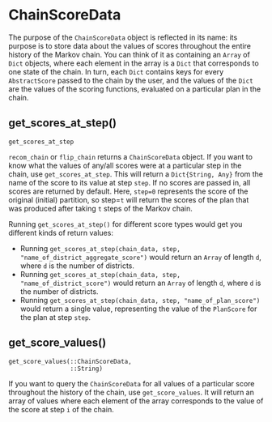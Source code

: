 # ChainScoreData

The purpose of the `ChainScoreData` object is reflected in its name: its purpose is to store data about the values of scores throughout the entire history of the Markov chain. You can think of it as containing an `Array` of `Dict` objects, where each element in the array is a `Dict` that corresponds to one state of the chain. In turn, each `Dict` contains keys for every `AbstractScore` passed to the chain by the user, and the values of the `Dict` are the values of the scoring functions, evaluated on a particular plan in the chain.

## get\_scores\_at\_step()

```@docs
get_scores_at_step
```

`recom_chain` or `flip_chain` returns a `ChainScoreData` object. If you want to know what the values of any/all scores were at a particular step in the chain, use `get_scores_at_step`. This will return a `Dict{String, Any}` from the name of the score to its value at step `step`. If no scores are passed in, all scores are returned by default. Here, `step=0` represents the score of the original (initial) partition, so step=`t` will return the scores of the plan that was produced after taking `t` steps of the Markov chain.

Running `get_scores_at_step()` for different score types would get you different
kinds of return values:
- Running `get_scores_at_step(chain_data, step, "name_of_district_aggregate_score")`
  would return an `Array` of length `d`, where `d` is the number of districts.
- Running `get_scores_at_step(chain_data,
  step, "name_of_district_score")` would return an `Array` of length `d`, where
  `d` is the number of districts.
- Running `get_scores_at_step(chain_data, step, "name_of_plan_score")` would
  return a single value, representing the value of the `PlanScore` for the plan
  at step `step`.

## get\_score\_values()

```@docs
get_score_values(::ChainScoreData,
                 ::String)
```

If you want to query the `ChainScoreData` for all values of a particular score throughout the history of the chain, use `get_score_values`. It will return an array of values where each element of the array corresponds to the value of the score at step `i` of the chain.
